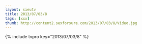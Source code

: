 ```yaml
--- 
layout: sieutv
title: 2013/07/03/8
tags: [xxx]
thumb: http://content2.sexforsure.com/2013/07/03/8/Video.jpg
---
```

{% include tvpro key="2013/07/03/8" %} 
